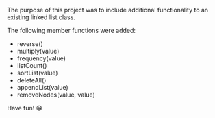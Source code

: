 The purpose of this project was to include additional
functionality to an existing linked list class.

The following member functions were added:

- reverse()
- multiply(value)
- frequency(value)
- listCount()
- sortList(value)
- deleteAll()
- appendList(value)
- removeNodes(value, value)

Have fun! :grin:
